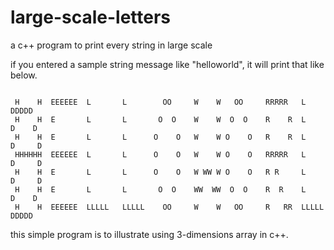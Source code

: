 # large-scale-letters
a c++ program to print every string in large scale

if you entered a sample string message like "helloworld", it will print that like below.

```

 H    H  EEEEEE  L       L        OO     W    W   OO     RRRRR   L      DDDDD   
 H    H  E       L       L       O  O    W    W  O  O    R    R  L      D    D  
 H    H  E       L       L      O    O   W    W O    O   R    R  L      D     D 
 HHHHHH  EEEEEE  L       L      O    O   W    W O    O   RRRRR   L      D     D 
 H    H  E       L       L      O    O   W WW W O    O   R R     L      D     D 
 H    H  E       L       L       O  O    WW  WW  O  O    R  R    L      D    D  
 H    H  EEEEEE  LLLLL   LLLLL    OO     W    W   OO     R   RR  LLLLL  DDDDD   

```


this simple program is to illustrate using 3-dimensions array in c++.
